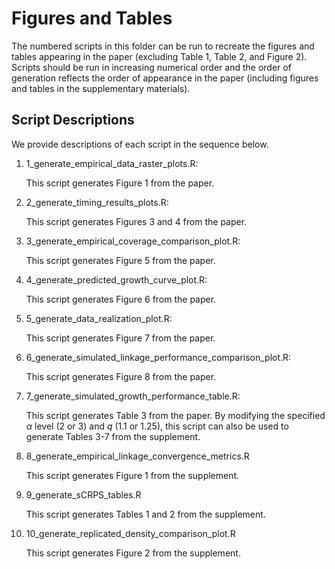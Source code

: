 # Figures and Tables
The numbered scripts in this folder can be run to recreate the figures and tables appearing in the paper (excluding Table 1, Table 2, and Figure 2). Scripts should be run in increasing numerical order and the order of generation reflects the order of appearance in the paper (including figures and tables in the supplementary materials).

## Script Descriptions
We provide descriptions of each script in the sequence below.

1. 1_generate_empirical_data_raster_plots.R: 

    This script generates Figure 1 from the paper.
  
2. 2_generate_timing_results_plots.R: 

    This script generates Figures 3 and 4 from the paper.
  
3. 3_generate_empirical_coverage_comparison_plot.R: 

    This script generates Figure 5 from the paper.
  
4. 4_generate_predicted_growth_curve_plot.R: 

    This script generates Figure 6 from the paper.
  
5. 5_generate_data_realization_plot.R: 

    This script generates Figure 7 from the paper.
  
6. 6_generate_simulated_linkage_performance_comparison_plot.R: 

    This script generates Figure 8 from the paper.

7. 7_generate_simulated_growth_performance_table.R: 

    This script generates Table 3 from the paper. By modifying the specified $\alpha$ level (2 or 3) and $q$ (1.1 or 1.25), this script can also be used to generate Tables 3-7 from the supplement.
  
8. 8_generate_empirical_linkage_convergence_metrics.R

    This script generates Figure 1 from the supplement.

9. 9_generate_sCRPS_tables.R

    This script generates Tables 1 and 2 from the supplement.

10. 10_generate_replicated_density_comparison_plot.R

    This script generates Figure 2 from the supplement.